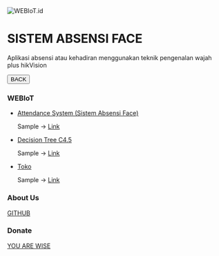 <link rel="shortcut icon" href="https://webiot.id/assets/ssp/img/favicon.ico">
<img src="https://webiot.id/iot.png" alt="WEBIoT.id" title="WEBIoT.id">

# SISTEM ABSENSI FACE
Aplikasi absensi atau kehadiran menggunakan teknik pengenalan wajah plus hikVision

<input type="button" onclick="history.back();" class="btn btn-success" value="BACK" />

### WEBIoT

- <a href="https://github.com/ahroihan/webiot/Attendance"> Attendance System (Sistem Absensi Face) </a>
  
  Sample -> <a href="https://webiot.id/absen"> Link </a>


- <a href="https://github.com/ahroihan/webiot/Decision Tree C4.5"> Decision Tree C4.5 </a>
  
  Sample -> <a href="https://webiot.id/link"> Link </a>


- <a href="https://github.com/ahroihan/webiot/Toko"> Toko </a>
  
  Sample -> <a href="https://webiot.id/toko"> Link </a>



### About Us

<a href="https://github.com/ahroihan/webiot"> GITHUB </a>



### Donate

<a href="https://www.paypal.me/ahroihan/25"> YOU ARE WISE </a>
